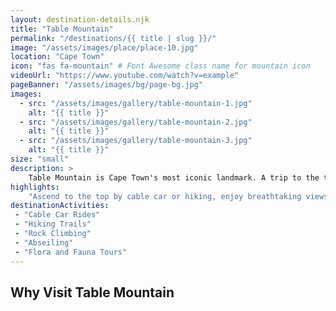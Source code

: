```yaml
---
layout: destination-details.njk
title: "Table Mountain"
permalink: "/destinations/{{ title | slug }}/"
image: "/assets/images/place/place-10.jpg"
location: "Cape Town"
icon: "fas fa-mountain" # Font Awesome class name for mountain icon
videoUrl: "https://www.youtube.com/watch?v=example"
pageBanner: "/assets/images/bg/page-bg.jpg"
images: 
  - src: "/assets/images/gallery/table-mountain-1.jpg"
    alt: "{{ title }}"
  - src: "/assets/images/gallery/table-mountain-2.jpg"
    alt: "{{ title }}"
  - src: "/assets/images/gallery/table-mountain-3.jpg"
    alt: "{{ title }}"
size: "small"
description: >
    Table Mountain is Cape Town's most iconic landmark. A trip to the top offers panoramic views of the city, the ocean, and Robben Island.
highlights:
    "Ascend to the top by cable car or hiking, enjoy breathtaking views, and explore the rich biodiversity of the mountain's flora and fauna."
destinationActivities:
 - "Cable Car Rides"
 - "Hiking Trails"
 - "Rock Climbing"
 - "Abseiling"
 - "Flora and Fauna Tours"
---
```


## Why Visit Table Mountain
